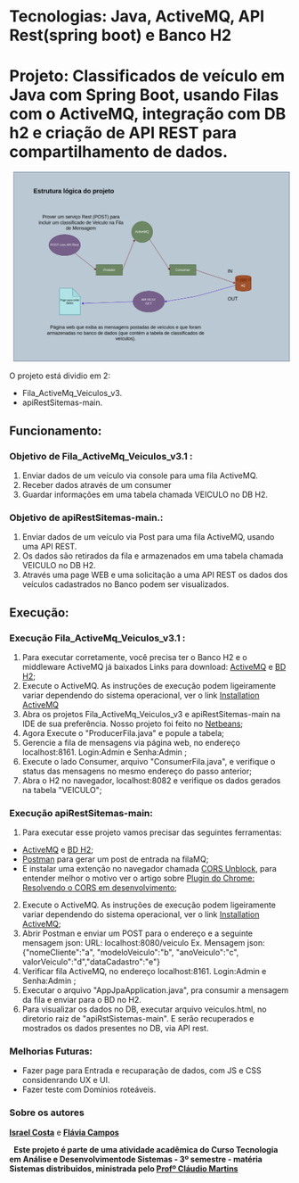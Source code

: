 
# Tecnologias: Java, ActiveMQ, API Rest(spring boot) e Banco H2
# Projeto: Classificados de veículo em Java com Spring Boot, usando Filas com o ActiveMQ, integração com DB h2 e criação de API REST para compartilhamento de dados.

![Imagem esquema lógico](desenho_esquema.png) 

O projeto está dividio em 2:
* Fila_ActiveMq_Veiculos_v3.
* apiRestSitemas-main.

## Funcionamento:
### Objetivo de Fila_ActiveMq_Veiculos_v3.1 : 
1. Enviar dados de um veículo via console para uma fila ActiveMQ.
2. Receber dados através de um consumer 
3. Guardar informações em uma tabela chamada VEICULO no DB H2.

### Objetivo de apiRestSitemas-main.: 
1. Enviar dados de um veículo via Post para uma fila ActiveMQ, usando uma API REST.
2. Os dados são retirados da fila e armazenados em uma tabela chamada VEICULO no DB H2.
4. Através uma page WEB e uma solicitação a uma API REST os dados dos veículos cadastrados no Banco podem ser visualizados.

## Execução:
### Execução Fila_ActiveMq_Veiculos_v3.1 : 
1. Para executar corretamente, você precisa ter o Banco H2 e o middleware ActiveMQ já baixados
Links para download: [ActiveMQ](https://activemq.apache.org/components/classic/download/) e [BD H2](https://www.h2database.com/html/main.html);
2. Execute o ActiveMQ. As instruções de execução podem ligeiramente variar dependendo do sistema operacional, ver o link [Installation ActiveMQ](https://activemq.apache.org/installation)
3. Abra os projetos Fila_ActiveMq_Veiculos_v3 e apiRestSitemas-main na IDE de sua preferência. Nosso projeto foi feito no [Netbeans](https://netbeans.apache.org/download/index.html);
4. Agora Execute o "ProducerFila.java" e popule a tabela;
5. Gerencie a fila de mensagens via página web, no endereço localhost:8161. Login:Admin e Senha:Admin ; 
6. Execute o lado Consumer, arquivo "ConsumerFila.java", e verifique o status das mensagens no mesmo endereço do passo anterior;
7. Abra o H2 no navegador, localhost:8082 e verifique os dados gerados na tabela "VEICULO";

### Execução apiRestSitemas-main:
1. Para executar esse projeto vamos precisar das seguintes ferramentas:
* [ActiveMQ](https://activemq.apache.org/components/classic/download/) e [BD H2](https://www.h2database.com/html/main.html);
* [Postman](https://www.postman.com/downloads/) para gerar um post de entrada na filaMQ;
* E instalar uma extenção no navegador chamada [CORS Unblock](), para entender melhor o motivo ver o artigo sobre [Plugin do Chrome: Resolvendo o CORS em desenvolvimento](https://rodolfofadino.com.br/plugin-do-chrome-resolvendo-o-cors-em-desenvolvimento-e0d0a5703019);
2. Execute o ActiveMQ. As instruções de execução podem ligeiramente variar dependendo do sistema operacional, ver o link [Installation ActiveMQ](https://activemq.apache.org/installation);
3. Abrir Postman e enviar um POST para o endereço e a seguinte mensagem json:
URL: localhost:8080/veiculo
Ex. Mensagem json: {"nomeCliente":"a", "modeloVeiculo":"b", "anoVeiculo":"c", valorVeiculo":"d","dataCadastro":"e"}
4. Verificar fila ActiveMQ, no endereço localhost:8161. Login:Admin e Senha:Admin ;
5. Executar o arquivo "AppJpaApplication.java", pra consumir a mensagem da fila e enviar para o BD no H2.
6. Para visualizar os dados no DB, executar arquivo veiculos.html, no diretorio raiz de "apiRstSistemas-main". E serão recuperados e mostrados os dados presentes no DB, via API rest.

### Melhorias Futuras:
* Fazer page para Entrada e recuparação de dados, com JS e CSS considenrando UX e UI.
* Fazer teste com Domínios roteáveis.

### Sobre os autores
**[Israel Costa](https://github.com/israel1608)** e **[Flávia Campos](https://github.com/Fncampos)**

&nbsp;
**Este projeto é parte de uma atividade acadêmica do Curso Tecnologia em Análise e Desenvolvimentode Sistemas - 3º semestre - matéria Sistemas distribuidos, ministrada pelo [Profº Cláudio Martins](https://github.com/cmartins-ifpa)**






